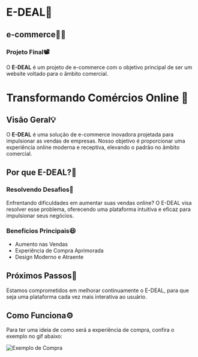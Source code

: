 # E-DEAL🛒

## e-commerce👨‍💻

### Projeto Final📽️

O **E-DEAL** é um projeto de e-commerce com o objetivo principal de ser um website voltado para o âmbito comercial.

# Transformando Comércios Online 🚀

## Visão Geral💡

O **E-DEAL** é uma solução de e-commerce inovadora projetada para impulsionar as vendas de empresas. Nosso objetivo é proporcionar uma experiência online moderna e receptiva, elevando o padrão no âmbito comercial.

## Por que E-DEAL?🤔

### Resolvendo Desafios🫤

Enfrentando dificuldades em aumentar suas vendas online? O E-DEAL visa resolver esse problema, oferecendo uma plataforma intuitiva e eficaz para impulsionar seus negócios.

### Benefícios Principais😆

- Aumento nas Vendas
- Experiência de Compra Aprimorada
- Design Moderno e Atraente

## Próximos Passos👣

Estamos comprometidos em melhorar continuamente o E-DEAL, para que seja uma plataforma cada vez mais interativa ao usuário.

## Como Funciona⚙️
Para ter uma ideia de como será a experiência de compra, confira o exemplo no gif abaixo:

![Exemplo de Compra](https://github.com/EnzoAraujoDuarte/EDEAL/blob/main/gifedeal%20(1).gif)





